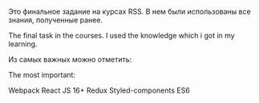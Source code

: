 Это финальное задание на курсах RSS. В нем были использованы все знания, полученные ранее.

The final task in the courses. I used the knowledge which i got in my learning.

Из самых важных можно отметить:

The most important:

Webpack
React JS 16+
Redux
Styled-components
ES6